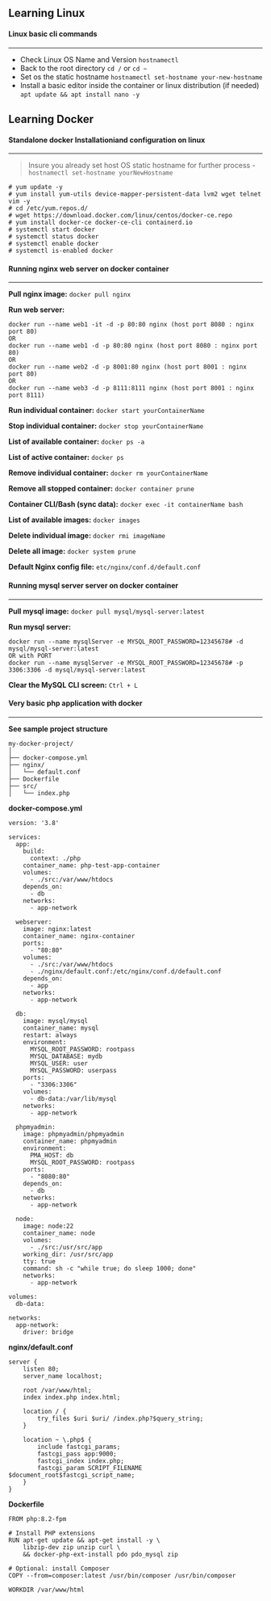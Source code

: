 ## Learning Linux

#### Linux basic cli commands
---

- Check Linux OS Name and Version `hostnamectl`
- Back to the root directory `cd /` or `cd ~`
- Set os the static hostname `hostnamectl set-hostname your-new-hostname`
- Install a basic editor inside the container or linux distribution (if needed) `apt update && apt install nano -y`

## Learning Docker

#### Standalone docker Installationiand configuration on linux

---

> Insure you already set host OS static hostname for further process - `hostnamectl set-hostname yourNewHostname`

```dockerInstall
# yum update -y
# yum install yum-utils device-mapper-persistent-data lvm2 wget telnet vim -y
# cd /etc/yum.repos.d/
# wget https://download.docker.com/linux/centos/docker-ce.repo
# yum install docker-ce docker-ce-cli containerd.io
# systemctl start docker
# systemctl status docker
# systemctl enable docker
# systemctl is-enabled docker
```

#### Running nginx web server on docker container

---

**Pull nginx image:** `docker pull nginx`

**Run web server:**

```dockerRun
docker run --name web1 -it -d -p 80:80 nginx (host port 8080 : nginx port 80)
OR
docker run --name web1 -d -p 80:80 nginx (host port 8080 : nginx port 80)
OR
docker run --name web2 -d -p 8001:80 nginx (host port 8001 : nginx port 80)
OR
docker run --name web3 -d -p 8111:8111 nginx (host port 8001 : nginx port 8111)
```

**Run individual container:** `docker start yourContainerName`

**Stop individual container:** `docker stop yourContainerName`

**List of available container:** `docker ps -a`

**List of active container:** `docker ps`

**Remove individual container:** `docker rm yourContainerName`

**Remove all stopped container:** `docker container prune`

**Container CLI/Bash (sync data):** `docker exec -it containerName bash`

**List of available images:** `docker images`

**Delete individual image:** `docker rmi imageName`

**Delete all image:** `docker system prune`

**Default Nginx config file:** `etc/nginx/conf.d/default.conf`

#### Running mysql server server on docker container

---

**Pull mysql image:** `docker pull mysql/mysql-server:latest`

**Run mysql server:**

```mysqlServer
docker run --name mysqlServer -e MYSQL_ROOT_PASSWORD=12345678# -d mysql/mysql-server:latest
OR with PORT
docker run --name mysqlServer -e MYSQL_ROOT_PASSWORD=12345678# -p 3306:3306 -d mysql/mysql-server:latest

```

**Clear the MySQL CLI screen:** `Ctrl + L`

#### Very basic php application with docker

---

**See sample project structure**

```projectStructure
my-docker-project/
│
├── docker-compose.yml
├── nginx/
│   └── default.conf
├── Dockerfile
├── src/
│   └── index.php
```

**docker-compose.yml**

```dockerCompose
version: '3.8'

services:
  app:
    build:
      context: ./php
    container_name: php-test-app-container
    volumes:
      - ./src:/var/www/htdocs
    depends_on:
      - db
    networks:
      - app-network

  webserver:
    image: nginx:latest
    container_name: nginx-container
    ports:
      - "80:80"
    volumes:
      - ./src:/var/www/htdocs
      - ./nginx/default.conf:/etc/nginx/conf.d/default.conf
    depends_on:
      - app
    networks:
      - app-network

  db:
    image: mysql/mysql
    container_name: mysql
    restart: always
    environment:
      MYSQL_ROOT_PASSWORD: rootpass
      MYSQL_DATABASE: mydb
      MYSQL_USER: user
      MYSQL_PASSWORD: userpass
    ports:
      - "3306:3306"
    volumes:
      - db-data:/var/lib/mysql
    networks:
      - app-network

  phpmyadmin:
    image: phpmyadmin/phpmyadmin
    container_name: phpmyadmin
    environment:
      PMA_HOST: db
      MYSQL_ROOT_PASSWORD: rootpass
    ports:
      - "8080:80"
    depends_on:
      - db
    networks:
      - app-network

  node:
    image: node:22
    container_name: node
    volumes:
      - ./src:/usr/src/app
    working_dir: /usr/src/app
    tty: true
    command: sh -c "while true; do sleep 1000; done"
    networks:
      - app-network

volumes:
  db-data:

networks:
  app-network:
    driver: bridge

```

**nginx/default.conf**

```nginxConfig
server {
    listen 80;
    server_name localhost;

    root /var/www/html;
    index index.php index.html;

    location / {
        try_files $uri $uri/ /index.php?$query_string;
    }

    location ~ \.php$ {
        include fastcgi_params;
        fastcgi_pass app:9000;
        fastcgi_index index.php;
        fastcgi_param SCRIPT_FILENAME $document_root$fastcgi_script_name;
    }
}
```

**Dockerfile**

```dockerFileConfig
FROM php:8.2-fpm

# Install PHP extensions
RUN apt-get update && apt-get install -y \
    libzip-dev zip unzip curl \
    && docker-php-ext-install pdo pdo_mysql zip

# Optional: install Composer
COPY --from=composer:latest /usr/bin/composer /usr/bin/composer

WORKDIR /var/www/html
```